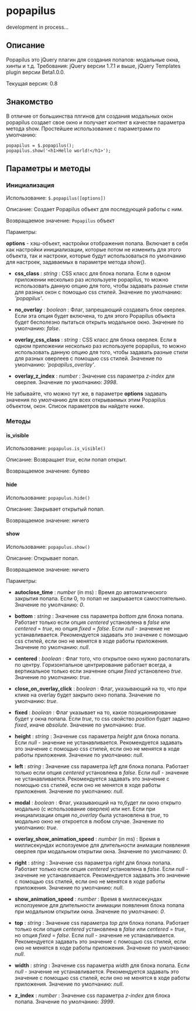 popapilus
=========

development in process...

Описание
--------

Popapilus это jQuery плагин для создания попапов: модальные окна, хинты и т.д.
Требования: jQuery версии 1.7.1 и выше, jQuery Templates plugin версии Beta1.0.0.

Текущая версия: 0.8

Знакомство
----------

В отличие от большинства плгинов для создания модальных окон popapilus создает свое окно и получает контент в качестве параметра метода show.
Простейшее использование с параметрами по умолчанию:

    popapilus = $.popapilus();
    popapilus.show('<h1>Hello world!</h1>');

Параметры и методы
------------------

### Инициализация

Использование: `$.popapilus([options])`

Описание: Создает Popapilus объект для последующей работы с ним.

Возвращаемое значение: `Popapilus` объект

Параметры:

**options** - хэш-объект, настройки отображения попапа. Включает в себя как настройки инициализации, которые потом не изменить для этого объекта, так и настроки, которые будут использоваться по умолчанию для настроек, задаваемых в параметре метода *show()*.

+ **css_class** : *string* : CSS класс для блока попапа. Если в одном приложении несколько раз используете popapilus, то можно использовать данную опцию для того, чтобы задавать разные стили для разных окон с помощью css стилей. Значение по умолчанию: *'popapilus'*.

+ **no_overlay** : *boolean* : Флаг, запрещающий создавать блок оверлея. Если эта опция будет включена, то для этого Popapilus объекта будет бесполезно пытаться открыть модальное окно. Значение по умолчанию: *false*.

+ **overlay_css_class** : *string* : CSS класс для блока оверлея. Если в одном приложении несколько раз используете popapilus, то можно использовать данную опцию для того, чтобы задавать разные стили для разных оверлеев с помощью css стилей. Значение по умолчанию: *'popapilus_overlay'*.

+ **overlay_z_index** : *number* : Значение css параметра *z-index* для оверлея. Значение по умолчанию: *3998*.

Не забывайте, что можно тут же, в параметре **options** задавать значения по умолчанию для всех открываемых этим Popapilus объектом, окон. Список параметров вы найдете ниже.

### Методы

#### is_visible

Использование: `popapulus.is_visible()`

Описание: Возвращает *true*, если попап открыт.

Возвращаемое значение: булево

#### hide

Использование: `popapulus.hide()`

Описание: Закрывает открытый попап.

Возвращаемое значение: ничего

#### show

Использование: `popapulus.show()`

Описание: Открывает попап.

Возвращаемое значение: ничего

Параметры:

+ **autoclose_time** : *number* (in ms) : Время до автоматического закрытия попапа. Если 0, то попап не закрывается самостоятельно. Значение по умолчанию: *0*.

+ **bottom** : *string* : Значение css параметра *bottom* для блока попапа. Работает только если опция *centered* установлена в *false* или *centered* = *true*, но опция *fixed* = *false*. Если *null* - значение не устанавливается. Рекомендуется задавать это значение с помощью css стилей, если оно не менятся в ходе работы приложения. Значение по умолчанию: *null*.

+ **centered** : *boolean* : Флаг того, что открытое окно нужно располагать по центру. Горизонтальное центрирование работает всегда, а вертикальное только если значение опции *fixed* установлено *true*. Значение по умолчанию: *true*.

+ **close_on_overlay_click** : *boolean* : Флаг, указывающий на то, что при клике на overlay будет закрыто окно попапа. Значение по умолчанию: *true*.

+ **fixed** : *boolean* : Флаг указывает на то, какое позиционирование будет у окна попапа. Если *true*, то css свойство *position* будет задано *fixed*, иначе *absolute*. Значение по умолчанию: *true*.

+ **height** : *string* : Значение css параметра *height* для блока попапа. Если *null* - значение не устанавливается. Рекомендуется задавать это значение с помощью css стилей, если оно не менятся в ходе работы приложения. Значение по умолчанию: *null*.

+ **left** : *string* : Значение css параметра *left* для блока попапа. Работает только если опция *centered* установлена в *false*. Если *null* - значение не устанавливается. Рекомендуется задавать это значение с помощью css стилей, если оно не менятся в ходе работы приложения. Значение по умолчанию: *null*.

+ **modal** : *boolean* : Флаг, указывающий на то,будет ли окно открыто модально (с использование оверлея) или нет. Если при инициализации опция *no_overlay* была установлена в *true*, то модально окно не откроется в любом случае. Значение по умолчанию: *true*.

+ **overlay_show_animation_speed** : *number* (in ms) : Время в миллисекундах исползуемое для длительности анимации появления оверлея при модальном открытии окна. Значение по умолчанию: *0*.

+ **right** : *string* : Значение css параметра *right* для блока попапа. Работает только если опция *centered* установлена в *false*. Если *null* - значение не устанавливается. Рекомендуется задавать это значение с помощью css стилей, если оно не менятся в ходе работы приложения. Значение по умолчанию: *null*.

+ **show_animation_speed** : *number* : Время в миллисекундах исползуемое для длительности анимации появления блока попапа при модальном открытии окна. Значение по умолчанию: *0*.

+ **top** : *string* : Значение css параметра *top* для блока попапа. Работает только если опция *centered* установлена в *false* или *centered* = *true*, но опция *fixed* = *false*. Если *null* - значение не устанавливается. Рекомендуется задавать это значение с помощью css стилей, если оно не менятся в ходе работы приложения. Значение по умолчанию: *null*.

+ **width** : *string* : Значение css параметра *width* для блока попапа. Если *null* - значение не устанавливается. Рекомендуется задавать это значение с помощью css стилей, если оно не менятся в ходе работы приложения. Значение по умолчанию: *null*.

+ **z_index** : *number* : Значение css параметра *z-index* для блока попапа. Значение по умолчанию: *3999*.
